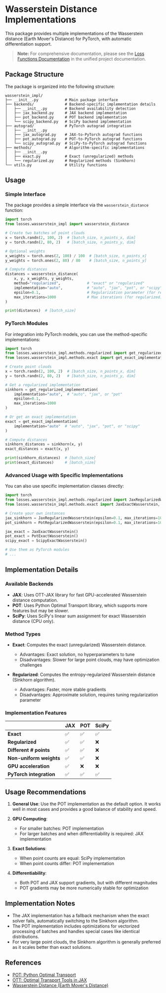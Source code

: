 # Wasserstein Distance Implementations

This package provides multiple implementations of the Wasserstein distance (Earth Mover's Distance) for PyTorch, with automatic differentiation support.

> **Note:** For comprehensive documentation, please see the [Loss Functions Documentation](../../docs/losses.md) in the unified project documentation.

## Package Structure

The package is organized into the following structure:

```
wasserstein_impl/
├── __init__.py            # Main package interface
├── backends/              # Backend-specific implementation details
│   ├── __init__.py        # Backend availability detection
│   ├── jax_backend.py     # JAX backend implementation
│   ├── pot_backend.py     # POT backend implementation
│   └── scipy_backend.py   # SciPy backend implementation
├── autograd/              # PyTorch autograd integration
│   ├── __init__.py
│   ├── jax_autograd.py    # JAX-to-PyTorch autograd functions
│   ├── pot_autograd.py    # POT-to-PyTorch autograd functions
│   └── scipy_autograd.py  # SciPy-to-PyTorch autograd functions
├── methods/               # Algorithm-specific implementations
│   ├── __init__.py
│   ├── exact.py           # Exact (unregularized) methods
│   └── regularized.py     # Regularized methods (Sinkhorn)
└── utils.py               # Utility functions
```

## Usage

### Simple Interface

The package provides a simple interface via the `wasserstein_distance` function:

```python
import torch
from losses.wasserstein_impl import wasserstein_distance

# Create two batches of point clouds
x = torch.randn(2, 100, 2)  # [batch_size, n_points_x, dim]
y = torch.randn(2, 80, 2)   # [batch_size, n_points_y, dim]

# Optional weights
x_weights = torch.ones(2, 100) / 100  # [batch_size, n_points_x]
y_weights = torch.ones(2, 80) / 80    # [batch_size, n_points_y]

# Compute distances
distances = wasserstein_distance(
    x, y, x_weights, y_weights,
    method="regularized",            # "exact" or "regularized"
    implementation="auto",           # "auto", "jax", "pot", or "scipy"
    epsilon=0.1,                     # Regularization parameter (for regularized)
    max_iterations=1000              # Max iterations (for regularized)
)

print(distances)  # [batch_size]
```

### PyTorch Modules

For integration into PyTorch models, you can use the method-specific implementations:

```python
import torch
from losses.wasserstein_impl.methods.regularized import get_regularized_implementation
from losses.wasserstein_impl.methods.exact import get_exact_implementation

# Create point clouds
x = torch.randn(2, 100, 2)  # [batch_size, n_points_x, dim]
y = torch.randn(2, 80, 2)   # [batch_size, n_points_y, dim]

# Get a regularized implementation
sinkhorn = get_regularized_implementation(
    implementation="auto",  # "auto", "jax", or "pot"
    epsilon=0.1,
    max_iterations=1000
)

# Or get an exact implementation
exact = get_exact_implementation(
    implementation="auto"  # "auto", "jax", "pot", or "scipy"
)

# Compute distances
sinkhorn_distances = sinkhorn(x, y)
exact_distances = exact(x, y)

print(sinkhorn_distances)  # [batch_size]
print(exact_distances)     # [batch_size]
```

### Advanced Usage with Specific Implementations

You can also use specific implementation classes directly:

```python
import torch
from losses.wasserstein_impl.methods.regularized import JaxRegularizedWasserstein, PotRegularizedWasserstein
from losses.wasserstein_impl.methods.exact import JaxExactWasserstein, PotExactWasserstein, ScipyExactWasserstein

# Create your own instances
jax_sinkhorn = JaxRegularizedWasserstein(epsilon=0.1, max_iterations=1000)
pot_sinkhorn = PotRegularizedWasserstein(epsilon=0.1, max_iterations=1000)

jax_exact = JaxExactWasserstein()
pot_exact = PotExactWasserstein()
scipy_exact = ScipyExactWasserstein()

# Use them as PyTorch modules
# ...
```

## Implementation Details

### Available Backends

- **JAX**: Uses OTT-JAX library for fast GPU-accelerated Wasserstein distance computation.
- **POT**: Uses Python Optimal Transport library, which supports more features but may be slower.
- **SciPy**: Uses SciPy's linear sum assignment for exact Wasserstein distance (CPU only).

### Method Types

- **Exact**: Computes the exact (unregularized) Wasserstein distance.
  - Advantages: Exact solution, no hyperparameters to tune
  - Disadvantages: Slower for large point clouds, may have optimization challenges
  
- **Regularized**: Computes the entropy-regularized Wasserstein distance (Sinkhorn algorithm).
  - Advantages: Faster, more stable gradients
  - Disadvantages: Approximate solution, requires tuning regularization parameter
  
### Implementation Features

|                        | JAX          | POT         | SciPy       |
|------------------------|--------------|-------------|-------------|
| **Exact**              | ✅           | ✅          | ✅          |
| **Regularized**        | ✅           | ✅          | ❌          |
| **Different # points** | ✅           | ✅          | ❌          |
| **Non-uniform weights**| ✅           | ✅          | ❌          |
| **GPU acceleration**   | ✅           | ❌          | ❌          |
| **PyTorch integration**| ✅           | ✅          | ✅          |

## Usage Recommendations

1. **General Use**: Use the POT implementation as the default option. It works well in most cases and provides a good balance of stability and speed.

2. **GPU Computing**: 
   - For smaller batches: POT implementation
   - For larger batches and when differentiability is required: JAX implementation

3. **Exact Solutions**:
   - When point counts are equal: SciPy implementation
   - When point counts differ: POT implementation

4. **Differentiability**:
   - Both POT and JAX support gradients, but with different magnitudes
   - POT gradients may be more numerically stable for optimization

## Implementation Notes

- The JAX implementation has a fallback mechanism when the exact solver fails, automatically switching to the Sinkhorn algorithm.
- The POT implementation includes optimizations for vectorized processing of batches and handles special cases like identical distributions.
- For very large point clouds, the Sinkhorn algorithm is generally preferred as it scales better than exact solutions.

## References

- [POT: Python Optimal Transport](https://pythonot.github.io/)
- [OTT: Optimal Transport Tools in JAX](https://ott-jax.readthedocs.io/en/latest/)
- [Wasserstein Distance (Earth Mover's Distance)](https://en.wikipedia.org/wiki/Wasserstein_metric) 
